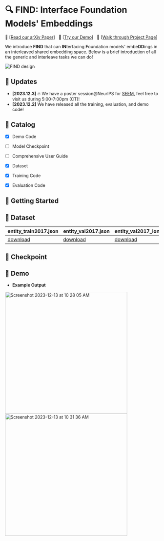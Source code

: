# 🔍 FIND: Interface Foundation Models' Embeddings
:grapes: \[[Read our arXiv Paper](https://arxiv.org/pdf/2312.07532.pdf)\] &nbsp; :apple: \[[Try our Demo](http://find.xyzou.net:6789)\] &nbsp; :orange: \[[Walk through Project Page](https://x-decoder-vl.github.io/)\]

We introduce **FIND** that can **IN**terfacing **F**oundation models' embe**DD**ings in an interleaved shared embedding space. Below is a brief introduction of all the generic and interleave tasks we can do!

<!-- by [Xueyan Zou*](https://maureenzou.github.io/), [Jianwei Yang*](https://jwyang.github.io/), [Hao Zhang*](https://scholar.google.com/citations?user=B8hPxMQAAAAJ&hl=en),  [Feng Li*](https://fengli-ust.github.io/), [Linjie Li](https://scholar.google.com/citations?user=WR875gYAAAAJ&hl=en), [Jianfeng Wang](http://jianfengwang.me/), [Lijuan Wang](https://scholar.google.com/citations?user=cDcWXuIAAAAJ&hl=zh-CN), [Jianfeng Gao^](https://www.microsoft.com/en-us/research/people/jfgao/?from=http%3A%2F%2Fresearch.microsoft.com%2Fen-us%2Fum%2Fpeople%2Fjfgao%2F), [Yong Jae Lee^](https://pages.cs.wisc.edu/~yongjaelee/), in **NeurIPS 2023**. -->

![FIND design](assets/images/find.jpg?raw=true)

## :rocket: Updates
* **[2023.12.3]**  :fire: We have a poster session@NeurIPS for [SEEM](https://arxiv.org/pdf/2304.06718.pdf), feel free to visit us during 5:00-7:00pm (CT)!
* **[2023.12.2]**  We have released all the training, evaluation, and demo code!

## :bookmark_tabs: Catalog
- [x] Demo Code
- [ ] Model Checkpoint
- [ ] Comprehensive User Guide
- [x] Dataset
- [x] Training Code
- [x] Evaluation Code


## :hammer: Getting Started

## :coconut: Dataset
| entity_train2017.json | entity_val2017.json | entity_val2017_long.json |
|-----------------------|---------------------|--------------------------|
| [download](https://huggingface.co/xueyanz/FIND/resolve/main/entity_train2017.json)              | [download](https://huggingface.co/xueyanz/FIND/resolve/main/entity_val2017.json)            | [download](https://huggingface.co/xueyanz/FIND/resolve/main/entity_val2017_long.json)                 |

## :kiwi_fruit: Checkpoint


## :mushroom: Demo
* **Example Output**

<img width="400" alt="Screenshot 2023-12-13 at 10 28 05 AM" src="https://github.com/UX-Decoder/FIND/assets/11957155/48d84fb9-160c-4113-b50b-e7872dcde544">
<img width="400" alt="Screenshot 2023-12-13 at 10 31 36 AM" src="https://github.com/UX-Decoder/FIND/assets/11957155/b63582b2-45ca-4b3d-afd1-419770af2e2a">

